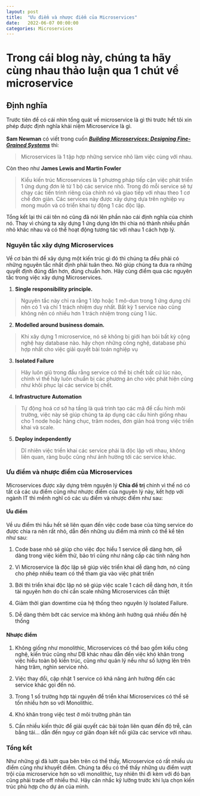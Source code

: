 ```yaml
---
layout: post
title:  "Ưu điểm và nhược điểm của Microservices"
date:   2022-06-07 00:00:00
categories: Microservices
---
```

# Trong cái blog này, chúng ta hãy cùng nhau thảo luận qua 1 chút về microservice
## Định nghĩa
Trước tiên để có cái nhìn tổng quát về microservice là gì thì trước hết tôi xin phép được
định nghĩa khái niệm Microservice là gì.
<br/>
<br/>
**Sam Newman** có viết trong cuốn ***<u>Building Microservices: Designing Fine-Grained Systems</u>*** thì:
> Microservices là 1 tập hợp những service nhỏ làm việc cùng với nhau.
<!-- more -->
Còn theo như **James Lewis and Martin Fowler**
> Kiểu kiến trúc Microservices là 1 phương pháp tiếp cận việc phát triển 1 ứng dụng đơn lẻ từ 1 bộ các service nhỏ.
> Trong đó mỗi service sẽ tự chạy các tiến trình riêng của chính nó và giao tiếp với nhau theo 1 cơ chế đơn giản.
> Các services này được xây dựng dựa trên nghiệp vụ mong muốn và có  triển khai tự động 1 các độc lập.

Tổng kết lại thì cái tên nó cũng đã nói lên phần nào cái định nghĩa của chính nó. Thay vì chúng ta xây dựng 1 ứng dụng
lớn thì chia nó thành nhiều phần nhỏ khác nhau và có thể hoạt động tương tác với nhau 1 cách hợp lý.

### Nguyên tắc xây dựng Microservices
Về cơ bản thì để xây dựng một kiến trúc gì đó thì chúng ta đều phải có những nguyên tắc nhất định phải tuân theo.
Nó giúp chúng ta đưa ra những quyết định đúng đắn hơn, đúng chuẩn hơn. Hãy cùng điểm qua các nguyên tắc trong việc
xây dựng Microservices.

1. **Single responsibility principle.**
> Nguyên tắc này chỉ ra rằng 1 lớp hoặc 1 mô-dun trong 1 ứng dụng chỉ nên có 1 và chỉ 1 trách nhiệm duy nhất.
> Bất kỳ 1 service nào cũng không nên có nhiều hơn 1 trách nhiệm trong cùng 1 lúc.

2. **Modelled around business domain.**
> Khi xây dựng 1 microservice, nó sẽ không bị giới hạn bỏi bất kỳ cộng nghệ hay database nào. hãy chọn những công nghệ,
> database phù hợp nhất cho việc giải quyết bài toán nghiệp vụ

3. **Isolated Failure**
> Hãy luôn giũ trong đầu rằng service có thể bị chết bất cứ lúc nào, chình vì thế hãy luôn chuẩn bị các phương án
> cho việc phát hiện cũng như khôi phục lại các service bị chết.

4. **Infrastructure Automation**
> Tự động hoá cơ sở hạ tầng là quá trình tạo các mã để cấu hình môi trường, việc này sẽ giúp chúng ta áp dụng các
> cấu hình giống nhau cho 1 node hoặc hàng chục, trăm nodes, đơn giản hoá trong việc triển khai và scale.

5. **Deploy independently**
> Dĩ nhiên việc triển khai các service phải là độc lập với nhau, không liên quan, ràng buộc cũng như ảnh hường
> tới các service khác.

### Ưu điểm và nhược điểm của Microservices
Microservices được xây dựng trêm nguyên lý **Chia để trị** chính vì thế nó có tất cả các ưu điểm cũng như nhược điểm
của nguyên lý này, kết hợp với ngành IT thì mềnh nghĩ có các ưu điểm và nhược điểm như sau:

#### Ưu điểm
Về ưu điểm thì hầu hết sẽ liên quan đến việc code base của từng service do được chia ra nên rất nhỏ, dẫn đến những
ưu điểm mà mình có thể kể tên như sau:

1. Code base nhỏ sẽ giúp cho việc đọc hiểu 1 service dễ dàng hơn, dễ dàng trong việc kiểm thử, bảo trì cũng như nâng cấp các tính năng hơn

2. Vì Microservice là độc lập sẽ giúp việc triển khai dễ dàng hơn, nó cũng cho phép nhiều team có thể tham gia vào việc phát triển

3. Bởi thì triển khai độc lập nó sẽ giúp việc scale 1 cách dễ dàng hơn, ít tốn tài nguyên hơn do chỉ cần scale những Microservices cần thiệt

4. Giảm thời gian downtime của hệ thống theo nguyên lý Isolated Failure.

5. Dễ dàng thêm bớt các service mà không ảnh hưởng quá nhiều đến hệ thống

#### Nhược điểm
1. Không giống như monolithic, Microservices có thể bao gồm kiểu công nghệ, kiến trúc cũng như DB khác nhau dẫn đến việc khó khăn trong việc hiểu toàn bộ kiến trúc, cũng như quản lý nếu như số lượng lên trên hàng trăm, nghìn service nhỏ.

2. Việc thay đổi, cập nhật 1 service có khả năng ảnh hưởng đến các service khác gọi đến nó.

3. Trong 1 số trường hợp tài nguyên để triển khai Microservices có thể sẽ tốn nhiều hơn so với Monolithic.

4. Khó khăn trong việc test ở môi trường phân tán

5. Cần nhiều kiến thức để giải quyết các bài toàn liên quan đến độ trễ, cân bằng tải... dẫn đến nguy cơ giãn đoạn kết nối
 giữa các service với nhau.

### Tổng kết
Như những gì đã lướt qua bên trên có thể thấy, Microservice có rất nhiều ưu điểm cũng như khuyết điểm. Chúng ta đều có
thể thấy những ưu điểm vượt trội của microservice hơn so với monolithic, tuy nhiên thì đi kèm với đó bạn cũng phải
trade off nhiều thứ. Hãy cân nhắc kỹ lưỡng trước khi lựa chọn kiến trúc phù hợp cho dự án của mình.
